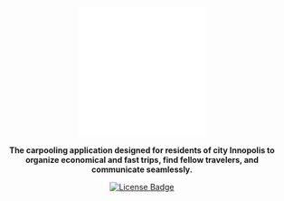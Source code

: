 <p align="center">
  <img width="45%" src="assets/banner/banner.svg" alt="Banner">
</p>
<p align="center">
  <b>The carpooling application designed for residents of city Innopolis to organize economical and fast trips, find fellow travelers, and communicate seamlessly.</b>
</p>
<p align="center">
  <a href="https://github.com/InnoCoGo/.github/edit/master/LICENSE.txt">
    <img src="https://img.shields.io/github/license/InnoCoGo/.github" alt="License Badge">
  </a>
</p>

